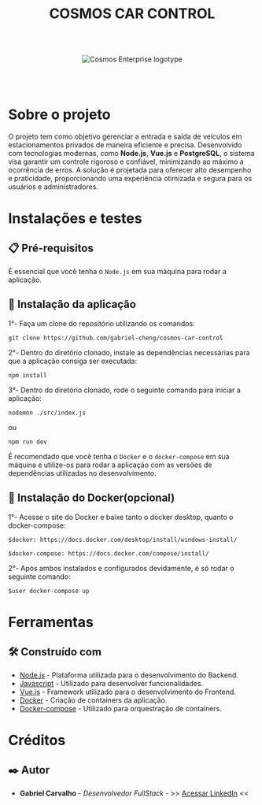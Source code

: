 <h1 align="center">COSMOS CAR CONTROL</h1>

<br><br>

<p align="center">
  <img src="https://cosmosenterprise.vercel.app/assets/images/logo/logotipo-800x375_white.png" alt="Cosmos Enterprise logotype">
</p>

<br><br>

# Sobre o projeto

O projeto tem como objetivo gerenciar a entrada e saída de veículos em estacionamentos privados de maneira eficiente e precisa. Desenvolvido com tecnologias modernas, como **Node.js**, **Vue.js** e **PostgreSQL**, o sistema visa garantir um controle rigoroso e confiável, minimizando ao máximo a ocorrência de erros. A solução é projetada para oferecer alto desempenho e praticidade, proporcionando uma experiência otimizada e segura para os usuários e administradores.

# Instalações e testes

## 📋 Pré-requisitos

É essencial que você tenha o ```Node.js``` em sua máquina para rodar a aplicação.

## 🔧 Instalação da aplicação

1°- Faça um clone do repositório utilizando os comandos:
```
git clone https://github.com/gabriel-cheng/cosmos-car-control
```

2°- Dentro do diretório clonado, instale as dependências necessárias para que a aplicação consiga ser executada:
```
npm install
```
3°- Dentro do diretório clonado, rode o seguinte comando para iniciar a aplicação:
```
nodemon ./src/index.js
```
ou
```
npm run dev
```

É recomendado que você tenha o ```Docker``` e o ```docker-compose``` em sua máquina e utilize-os para rodar a aplicação com as versões de dependências utilizadas no desenvolvimento.

## 🔧 Instalação do Docker(opcional)

1°- Acesse o site do Docker e baixe tanto o docker desktop, quanto o docker-compose:
```
$docker: https://docs.docker.com/desktop/install/windows-install/
```
```
$docker-compose: https://docs.docker.com/compose/install/
```

2°- Após ambos instalados e configurados devidamente, é só rodar o seguinte comando:
```
$user docker-compose up
```

# Ferramentas

## 🛠️ Construído com

* [Node.js](https://nodejs.org/en/) - Plataforma utilizada para o desenvolvimento do Backend.
* [Javascript](https://developer.mozilla.org/pt-BR/docs/Web/JavaScript) - Utilizado para desenvolver funcionalidades.
* [Vue.js](https://vuejs.org/) - Framework utilizado para o desenvolvimento do Frontend.
* [Docker](https://www.docker.com/) - Criação de containers da aplicação.
* [Docker-compose](https://docs.docker.com/compose/) - Utilizado para orquestração de containers.

# Créditos

## ✒️ Autor

* **Gabriel Carvalho** - *Desenvolvedor FullStack* - >> [Acessar LinkedIn](https://linkedin.com/in/gabriel-henrique-ita) <<

